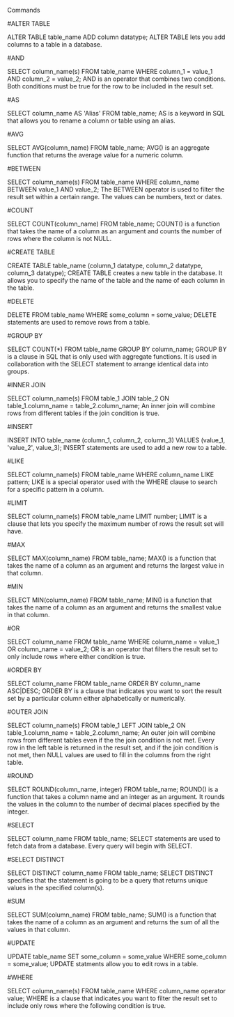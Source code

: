 Commands

#ALTER TABLE

ALTER TABLE table_name ADD column datatype;
ALTER TABLE lets you add columns to a table in a database.

#AND

SELECT column_name(s)
FROM table_name
WHERE column_1 = value_1
AND column_2 = value_2;
AND is an operator that combines two conditions. Both conditions must be true for the row to be included in the result set.

#AS

SELECT column_name AS 'Alias'
FROM table_name;
AS is a keyword in SQL that allows you to rename a column or table using an alias.

#AVG

SELECT AVG(column_name)
FROM table_name;
AVG() is an aggregate function that returns the average value for a numeric column.

#BETWEEN

SELECT column_name(s)
FROM table_name
WHERE column_name BETWEEN value_1 AND value_2;
The BETWEEN operator is used to filter the result set within a certain range. The values can be numbers, text or dates.

#COUNT

SELECT COUNT(column_name)
FROM table_name;
COUNT() is a function that takes the name of a column as an argument and counts the number of rows where the column is not NULL.

#CREATE TABLE

CREATE TABLE table_name (column_1 datatype, column_2 datatype, column_3 datatype);
CREATE TABLE creates a new table in the database. It allows you to specify the name of the table and the name of each column in the table.

#DELETE

DELETE FROM table_name WHERE some_column = some_value;
DELETE statements are used to remove rows from a table.

#GROUP BY

SELECT COUNT(\*)
FROM table_name
GROUP BY column_name;
GROUP BY is a clause in SQL that is only used with aggregate functions. It is used in collaboration with the SELECT statement to arrange identical data into groups.

#INNER JOIN

SELECT column_name(s) FROM table_1
JOIN table_2
ON table_1.column_name = table_2.column_name;
An inner join will combine rows from different tables if the join condition is true.

#INSERT

INSERT INTO table_name (column_1, column_2, column_3) VALUES (value_1, 'value_2', value_3);
INSERT statements are used to add a new row to a table.

#LIKE

SELECT column_name(s)
FROM table_name
WHERE column_name LIKE pattern;
LIKE is a special operator used with the WHERE clause to search for a specific pattern in a column.

#LIMIT

SELECT column_name(s)
FROM table_name
LIMIT number;
LIMIT is a clause that lets you specify the maximum number of rows the result set will have.

#MAX

SELECT MAX(column_name)
FROM table_name;
MAX() is a function that takes the name of a column as an argument and returns the largest value in that column.

#MIN

SELECT MIN(column_name)
FROM table_name;
MIN() is a function that takes the name of a column as an argument and returns the smallest value in that column.

#OR

SELECT column_name
FROM table_name
WHERE column_name = value_1
OR column_name = value_2;
OR is an operator that filters the result set to only include rows where either condition is true.

#ORDER BY

SELECT column_name
FROM table_name
ORDER BY column_name ASC|DESC;
ORDER BY is a clause that indicates you want to sort the result set by a particular column either alphabetically or numerically.

#OUTER JOIN

SELECT column_name(s) FROM table_1
LEFT JOIN table_2
ON table_1.column_name = table_2.column_name;
An outer join will combine rows from different tables even if the the join condition is not met. Every row in the left table is returned in the result set, and if the join condition is not met, then NULL values are used to fill in the columns from the right table.

#ROUND

SELECT ROUND(column_name, integer)
FROM table_name;
ROUND() is a function that takes a column name and an integer as an argument. It rounds the values in the column to the number of decimal places specified by the integer.

#SELECT

SELECT column_name FROM table_name;
SELECT statements are used to fetch data from a database. Every query will begin with SELECT.

#SELECT DISTINCT

SELECT DISTINCT column_name FROM table_name;
SELECT DISTINCT specifies that the statement is going to be a query that returns unique values in the specified column(s).

#SUM

SELECT SUM(column_name)
FROM table_name;
SUM() is a function that takes the name of a column as an argument and returns the sum of all the values in that column.

#UPDATE

UPDATE table_name
SET some_column = some_value
WHERE some_column = some_value;
UPDATE statments allow you to edit rows in a table.

#WHERE

SELECT column_name(s)
FROM table_name
WHERE column_name operator value;
WHERE is a clause that indicates you want to filter the result set to include only rows where the following condition is true.
